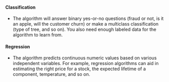 #### Classification
- The algorithm will answer binary yes-or-no questions (fraud or not, is it an apple, will the customer churn) or make a multiclass classification (type of tree, and so on). You also need enough labeled data for the algorithm to learn from.

#### Regression
- The algorithm predicts continuous numeric values based on various independent variables. For example, regression algorithms can aid in estimating the right price for a stock, the expected lifetime of a component, temperature, and so on.